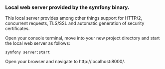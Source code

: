 ### Local web server provided by the symfony binary. 

This local server provides among other things support for HTTP/2, concurrent requests, TLS/SSL and automatic generation of security certificates.

Open your console terminal, move into your new project directory and start the local web server as follows:

 `symfony server:start`

Open your browser and navigate to http://localhost:8000/.
